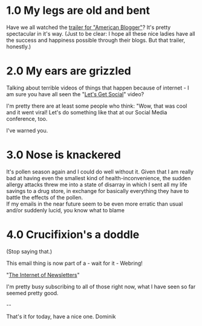 # 1.0 My legs are old and bent
Have we all watched the [trailer for "American Blogger"](http://vimeo.com/89759305)? It's pretty spectacular in it's way.
(Just to be clear: I hope all these nice ladies have all the success and happiness possible through their blogs. But that trailer, honestly.)
# 2.0 My ears are grizzled
Talking about terrible videos of things that happen because of internet - I am sure you have all seen the "[Let's Get Social](http://youtu.be/itvvFfeLh84)" video?

I'm pretty there are at least some people who think: "Wow, that was cool and it went viral! Let's do something like that at our Social Media conference, too.

I've warned you.
# 3.0 Nose is knackered
It's pollen season again and I could do well without it. Given that I am really bad at having even the smallest kind of health-inconvenience, the sudden allergy attacks threw me into a state of disarray in which I sent all my life savings to a drug store, in exchange for basically everything they have to battle the effects of the pollen.  
If my emails in the near future seem to be even more erratic than usual and/or suddenly lucid, you know what to blame
# 4.0 Crucifixion's a doddle
(Stop saying that.)

This email thing is now part of a - wait for it - Webring!

"[The Internet of Newsletters](http://internetofnewsletters.com/)"  

I'm pretty busy subscribing to all of those right now, what I have seen so far seemed pretty good.

--

That's it for today, have a nice one.
Dominik